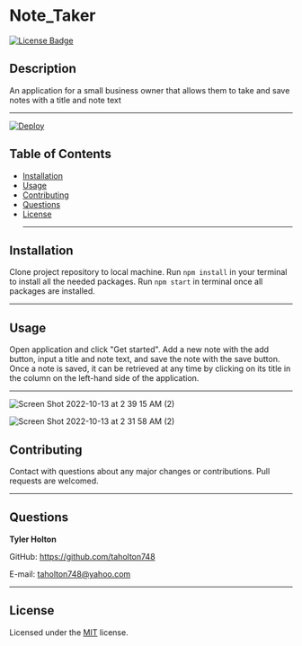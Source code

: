 # Note_Taker
  [![License Badge](https://img.shields.io/badge/license-MIT-blue)](https://choosealicense.com/licenses/mit/)
  ## Description
  An application for a small business owner that allows them to take and save notes with a title and note text <hr>

  [![Deploy](https://www.herokucdn.com/deploy/button.svg)](https://vast-wildwood-34892.herokuapp.com/)
  
  ## Table of Contents
  * [Installation](#installation)
  * [Usage](#usage)
  * [Contributing](#contributing)
  * [Questions](#questions) 
  * [License](#license) <hr>
  

  ## Installation
  Clone project repository to local machine. Run ```npm install``` in your terminal to install all the needed packages. Run ```npm start``` in terminal once all packages are installed.
   <hr>

  ## Usage
  Open application and click "Get started". Add a new note with the add button, input a title and note text, and save the note with the save button. Once a note is saved, it can be retrieved at any time by clicking on its title in the column on the left-hand side of the application.
   <hr>
  
  ![Screen Shot 2022-10-13 at 2 39 15 AM (2)](https://user-images.githubusercontent.com/107539009/195551031-02925ac0-a926-48a4-80d3-d037938857f9.png)

  ![Screen Shot 2022-10-13 at 2 31 58 AM (2)](https://user-images.githubusercontent.com/107539009/195551261-7fe5f841-58cb-49e8-a2f0-9519c133bf19.png)

  ## Contributing
  Contact with questions about any major changes or contributions. Pull requests are welcomed.
   <hr>

  ## Questions
  <strong>Tyler Holton</strong>

  GitHub: https://github.com/taholton748
  
  E-mail: taholton748@yahoo.com <hr>
  
  ## License
  Licensed under the [MIT](https://choosealicense.com/licenses/mit/) license.